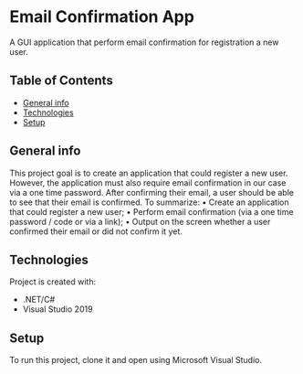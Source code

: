 # Email Confirmation App

A GUI application that perform email confirmation for registration a new user.

## Table of Contents
* [General info](#general-info)
* [Technologies](#technologies)
* [Setup](#setup)
## General info
This project goal is to create an application that could register a new user. However, the application must also require email confirmation in our case via a one time password.
After confirming their email, a user should be able to see that their email is confirmed. To summarize:
• Create an application that could register a new user;
• Perform email confirmation (via a one time password / code or via a link);
• Output on the screen whether a user confirmed their email or did not confirm it yet.
## Technologies
Project is created with:
* .NET/C#
* Visual Studio 2019
## Setup
To run this project, clone it and open using Microsoft Visual Studio.
